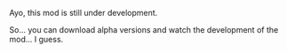 Ayo, this mod is still under development.

So... you can download alpha versions and watch the development of the mod... I guess.
